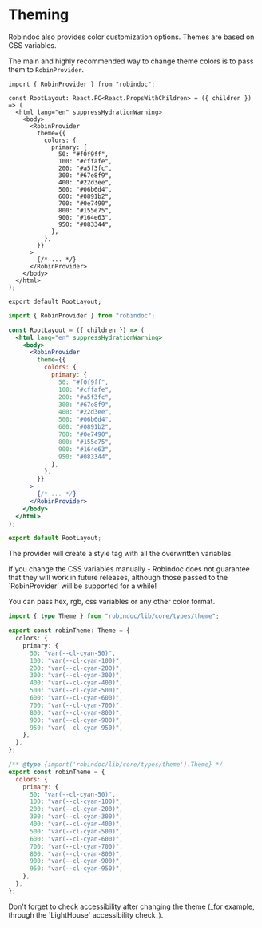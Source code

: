 # Theming

Robindoc also provides color customization options. Themes are based on CSS variables.

The main and highly recommended way to change theme colors is to pass them to `RobinProvider`.

```tsx filename="app/layout.tsx" switcher tab="TypeScript"
import { RobinProvider } from "robindoc";

const RootLayout: React.FC<React.PropsWithChildren> = ({ children }) => (
  <html lang="en" suppressHydrationWarning>
    <body>
      <RobinProvider
        theme={{
          colors: {
            primary: {
              50: "#f0f9ff",
              100: "#cffafe",
              200: "#a5f3fc",
              300: "#67e8f9",
              400: "#22d3ee",
              500: "#06b6d4",
              600: "#0891b2",
              700: "#0e7490",
              800: "#155e75",
              900: "#164e63",
              950: "#083344",
            },
          },
        }}
      >
        {/* ... */}
      </RobinProvider>
    </body>
  </html>
);

export default RootLayout;
```

```jsx filename="app/layout.jsx" switcher tab="JavaScript"
import { RobinProvider } from "robindoc";

const RootLayout = ({ children }) => (
  <html lang="en" suppressHydrationWarning>
    <body>
      <RobinProvider
        theme={{
          colors: {
            primary: {
              50: "#f0f9ff",
              100: "#cffafe",
              200: "#a5f3fc",
              300: "#67e8f9",
              400: "#22d3ee",
              500: "#06b6d4",
              600: "#0891b2",
              700: "#0e7490",
              800: "#155e75",
              900: "#164e63",
              950: "#083344",
            },
          },
        }}
      >
        {/* ... */}
      </RobinProvider>
    </body>
  </html>
);

export default RootLayout;
```

The provider will create a style tag with all the overwritten variables.

<Note>
If you change the CSS variables manually - Robindoc does not guarantee that they will work in future releases, although those passed to the `RobinProvider` will be supported for a while!
</Note>

You can pass hex, rgb, css variables or any other color format.

```ts filename="robin-theme.ts" switcher tab="TypeScript"
import { type Theme } from "robindoc/lib/core/types/theme";

export const robinTheme: Theme = {
  colors: {
    primary: {
      50: "var(--cl-cyan-50)",
      100: "var(--cl-cyan-100)",
      200: "var(--cl-cyan-200)",
      300: "var(--cl-cyan-300)",
      400: "var(--cl-cyan-400)",
      500: "var(--cl-cyan-500)",
      600: "var(--cl-cyan-600)",
      700: "var(--cl-cyan-700)",
      800: "var(--cl-cyan-800)",
      900: "var(--cl-cyan-900)",
      950: "var(--cl-cyan-950)",
    },
  },
};
```

```js filename="robin-theme.js" switcher tab="JavaScript"
/** @type {import('robindoc/lib/core/types/theme').Theme} */
export const robinTheme = {
  colors: {
    primary: {
      50: "var(--cl-cyan-50)",
      100: "var(--cl-cyan-100)",
      200: "var(--cl-cyan-200)",
      300: "var(--cl-cyan-300)",
      400: "var(--cl-cyan-400)",
      500: "var(--cl-cyan-500)",
      600: "var(--cl-cyan-600)",
      700: "var(--cl-cyan-700)",
      800: "var(--cl-cyan-800)",
      900: "var(--cl-cyan-900)",
      950: "var(--cl-cyan-950)",
    },
  },
};
```

<Note>
Don't forget to check accessibility after changing the theme (_for example, through the `LightHouse` accessibility check_).
</Note>
